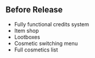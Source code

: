## Before Release
* Fully functional credits system
* Item shop
* Lootboxes
* Cosmetic switching menu
* Full cosmetics list